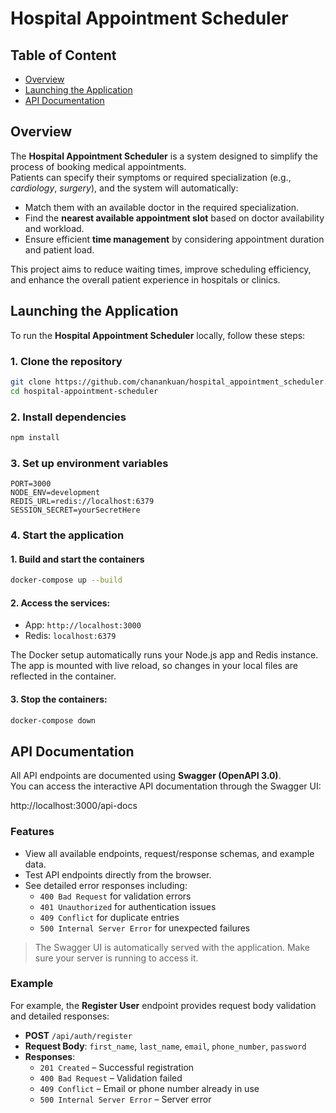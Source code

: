 # Hospital Appointment Scheduler

## Table of Content

- [Overview](#overview)
- [Launching the Application](#launching-the-application)
- [API Documentation](#api-documentation)

## Overview

The **Hospital Appointment Scheduler** is a system designed to simplify the
process of booking medical appointments.  
Patients can specify their symptoms or required specialization (e.g.,
_cardiology_, _surgery_), and the system will automatically:

- Match them with an available doctor in the required specialization.
- Find the **nearest available appointment slot** based on doctor availability
  and workload.
- Ensure efficient **time management** by considering appointment duration and
  patient load.

This project aims to reduce waiting times, improve scheduling efficiency, and
enhance the overall patient experience in hospitals or clinics.

## Launching the Application

To run the **Hospital Appointment Scheduler** locally, follow these steps:

### 1. Clone the repository

```bash
git clone https://github.com/chanankuan/hospital_appointment_scheduler.git
cd hospital-appointment-scheduler
```

### 2. Install dependencies

```bash
npm install
```

### 3. Set up environment variables

```env
PORT=3000
NODE_ENV=development
REDIS_URL=redis://localhost:6379
SESSION_SECRET=yourSecretHere
```

### 4. Start the application

#### 1. Build and start the containers

```bash
docker-compose up --build
```

#### 2. Access the services:

- App: `http://localhost:3000`
- Redis: `localhost:6379`

The Docker setup automatically runs your Node.js app and Redis instance. The app
is mounted with live reload, so changes in your local files are reflected in the
container.

#### 3. Stop the containers:

```bash
docker-compose down
```

## API Documentation

All API endpoints are documented using **Swagger (OpenAPI 3.0)**.  
You can access the interactive API documentation through the Swagger UI:

http://localhost:3000/api-docs

### Features

- View all available endpoints, request/response schemas, and example data.
- Test API endpoints directly from the browser.
- See detailed error responses including:
  - `400 Bad Request` for validation errors
  - `401 Unauthorized` for authentication issues
  - `409 Conflict` for duplicate entries
  - `500 Internal Server Error` for unexpected failures

> The Swagger UI is automatically served with the application. Make sure your
> server is running to access it.

### Example

For example, the **Register User** endpoint provides request body validation and
detailed responses:

- **POST** `/api/auth/register`
- **Request Body**: `first_name`, `last_name`, `email`, `phone_number`,
  `password`
- **Responses**:
  - `201 Created` – Successful registration
  - `400 Bad Request` – Validation failed
  - `409 Conflict` – Email or phone number already in use
  - `500 Internal Server Error` – Server error
